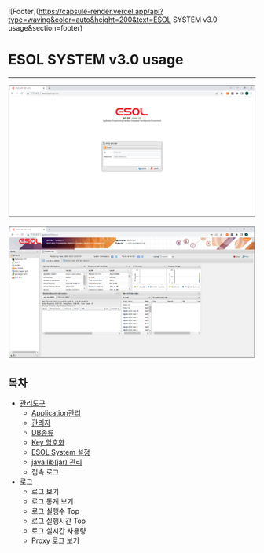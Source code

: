 ![Footer](https://capsule-render.vercel.app/api?type=waving&color=auto&height=200&text=ESOL SYSTEM v3.0 usage&section=footer)

# ESOL SYSTEM v3.0 usage

---

<p align="center"> <img src = "./management-tools/images/01-management-main-01.PNG" width = "700px"> </p>

<p align="center"> <img src = "./management-tools/images/01-management-main-02.PNG" width = "700px"> </p>

## 목차

* [관리도구](./management-tools) 
	* [Application관리](./management-tools/01-management-application.md)
	* [관리자](./management-tools/01.management-manager.md)
	* [DB종류](./management-tools/01.management-dbservice.md)
	* [Key 암호화](./management-tools/01.management-keyencoding.md)
	* [ESOL System 설정](./management-tools/01.management-esolsystem.md)
	* [java lib(jar) 관리](./management-tools/01.management-javalib.md)
	* 접속 로그
* [로그](./log-tools/02.log-tools.md)
	* 로그 보기
	* 로그 통계 보기
	* 로그 실행수 Top
	* 로그 실행시간 Top
	* 로그 실시간 사용량
	* Proxy 로그 보기
